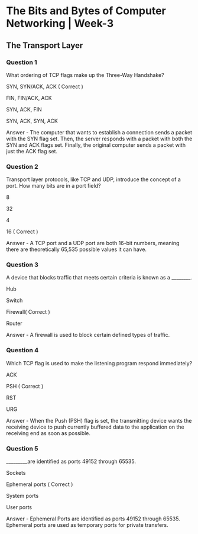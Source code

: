 # The Bits and Bytes of Computer Networking | Week-3

## The Transport Layer

### Question 1

What ordering of TCP flags make up the Three-Way Handshake?


SYN, SYN/ACK, ACK ( Correct )

FIN, FIN/ACK, ACK

SYN, ACK, FIN

SYN, ACK, SYN, ACK

Answer - The computer that wants to establish a connection sends a packet with the SYN flag set. Then, the server responds with a packet with both the SYN and ACK flags set. Finally, the original computer sends a packet with just the ACK flag set.


### Question 2

Transport layer protocols, like TCP and UDP, introduce the concept of a port. How many bits are in a port field?

8

32

4

16 ( Correct )

Answer - A TCP port and a UDP port are both 16-bit numbers, meaning there are theoretically 65,535 possible values it can have.


### Question 3

A device that blocks traffic that meets certain criteria is known as a ________.

Hub

Switch

Firewall( Correct )

Router

Answer - A firewall is used to block certain defined types of traffic.


### Question 4

Which TCP flag is used to make the listening program respond immediately?

ACK

PSH ( Correct )

RST

URG

Answer - When the Push (PSH) flag is set, the transmitting device wants the receiving device to push currently buffered data to the application on the receiving end as soon as possible.


### Question 5

_________are identified as ports 49152 through 65535.

Sockets

Ephemeral ports ( Correct )

System ports

User ports

Answer - Ephemeral Ports are identified as ports 49152 through 65535. Ephemeral ports are used as temporary ports for private transfers.


